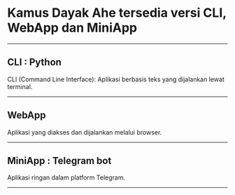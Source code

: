 # Kamus Dayak Ahe tersedia versi CLI, WebApp dan MiniApp
---
## CLI : Python

CLI (Command Line Interface): Aplikasi berbasis teks yang dijalankan lewat terminal.

---
## WebApp

Aplikasi yang diakses dan dijalankan melalui browser.

---
## MiniApp : Telegram bot

Aplikasi ringan dalam platform Telegram.

---
